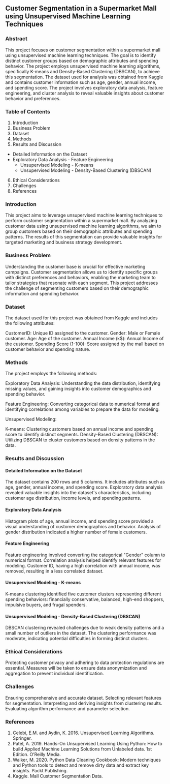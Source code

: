 ## Customer Segmentation in a Supermarket Mall using Unsupervised Machine Learning Techniques

### Abstract
This project focuses on customer segmentation within a supermarket mall using unsupervised machine learning techniques. The goal is to identify distinct customer groups based on demographic attributes and spending behavior. The project employs unsupervised machine learning algorithms, specifically K-means and Density-Based Clustering (DBSCAN), to achieve this segmentation. The dataset used for analysis was obtained from Kaggle and contains customer information such as age, gender, annual income, and spending score. The project involves exploratory data analysis, feature engineering, and cluster analysis to reveal valuable insights about customer behavior and preferences.

### Table of Contents
1. Introduction
2. Business Problem
3. Dataset
4. Methods
5. Results and Discussion
   
  - Detailed Information on the Dataset
   - Exploratory Data Analysis
    - Feature Engineering
     - Unsupervised Modeling - K-means
      - Unsupervised Modeling - Density-Based Clustering (DBSCAN)
        
6. Ethical Considerations
7. Challenges
8. References

### Introduction
This project aims to leverage unsupervised machine learning techniques to perform customer segmentation within a supermarket mall. By analyzing customer data using unsupervised machine learning algorithms, we aim to group customers based on their demographic attributes and spending patterns. The results of this segmentation can provide valuable insights for targeted marketing and business strategy development.

### Business Problem
Understanding the customer base is crucial for effective marketing campaigns. Customer segmentation allows us to identify specific groups with distinct preferences and behaviors, enabling the marketing team to tailor strategies that resonate with each segment. This project addresses the challenge of segmenting customers based on their demographic information and spending behavior.

### Dataset
The dataset used for this project was obtained from Kaggle and includes the following attributes:

CustomerID: Unique ID assigned to the customer.
Gender: Male or Female customer.
Age: Age of the customer.
Annual Income (k$): Annual Income of the customer.
Spending Score (1-100): Score assigned by the mall based on customer behavior and spending nature.

### Methods
The project employs the following methods:

Exploratory Data Analysis: Understanding the data distribution, identifying missing values, and gaining insights into customer demographics and spending behavior.

Feature Engineering: Converting categorical data to numerical format and identifying correlations among variables to prepare the data for modeling.

Unsupervised Modeling:

K-means: Clustering customers based on annual income and spending score to identify distinct segments.
Density-Based Clustering (DBSCAN): Utilizing DBSCAN to cluster customers based on density patterns in the data.

### Results and Discussion

 #### Detailed Information on the Dataset
The dataset contains 200 rows and 5 columns. It includes attributes such as age, gender, annual income, and spending score. Exploratory data analysis revealed valuable insights into the dataset's characteristics, including customer age distribution, income levels, and spending patterns.

 #### Exploratory Data Analysis
Histogram plots of age, annual income, and spending score provided a visual understanding of customer demographics and behavior. Analysis of gender distribution indicated a higher number of female customers.

#### Feature Engineering
Feature engineering involved converting the categorical "Gender" column to numerical format. Correlation analysis helped identify relevant features for modeling. Customer ID, having a high correlation with annual income, was removed, resulting in a less correlated dataset.

 #### Unsupervised Modeling - K-means
K-means clustering identified five customer clusters representing different spending behaviors: financially conservative, balanced, high-end shoppers, impulsive buyers, and frugal spenders.

 #### Unsupervised Modeling - Density-Based Clustering (DBSCAN)
DBSCAN clustering revealed challenges due to weak density patterns and a small number of outliers in the dataset. The clustering performance was moderate, indicating potential difficulties in forming distinct clusters.

### Ethical Considerations
Protecting customer privacy and adhering to data protection regulations are essential. Measures will be taken to ensure data anonymization and aggregation to prevent individual identification.

### Challenges
Ensuring comprehensive and accurate dataset.
Selecting relevant features for segmentation.
Interpreting and deriving insights from clustering results.
Evaluating algorithm performance and parameter selection.

### References
1.	Celebi, E.M. and Aydin, K. 2016. Unsupervised Learning Algorithms. Springer.
2.	Patel, A. 2019. Hands-On Unsupervised Learning Using Python: How to build Applied Machine Learning Solutions from Unlabeled data. 1st Edition. O’Reilly Media.
3.	Walker, M. 2020. Python Data Cleaning Cookbook: Modern techniques and Python tools to detect and remove dirty data and extract key insights. Packt Publishing.
4.	Kaggle. Mall Customer Segmentation Data. [](https://www.kaggle.com/datasets/vjchoudhary7/customer-segmentation-tutorial-in-python)

